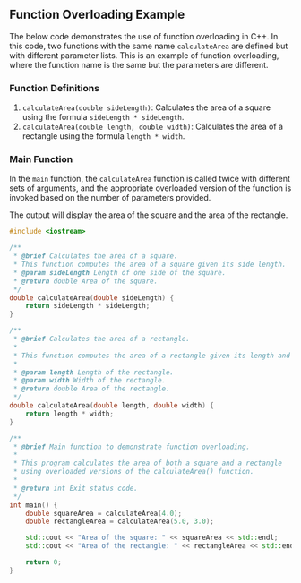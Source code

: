 ## Function Overloading Example

The below code demonstrates the use of function overloading in C++. In this code, two functions with the same name `calculateArea` are defined but with different parameter lists. This is an example of function overloading, where the function name is the same but the parameters are different.

### Function Definitions
1. `calculateArea(double sideLength)`: Calculates the area of a square using the formula `sideLength * sideLength`.
2. `calculateArea(double length, double width)`: Calculates the area of a rectangle using the formula `length * width`.

### Main Function
In the `main` function, the `calculateArea` function is called twice with different sets of arguments, and the appropriate overloaded version of the function is invoked based on the number of parameters provided.

The output will display the area of the square and the area of the rectangle.
```cpp
#include <iostream>

/**
 * @brief Calculates the area of a square.
 * This function computes the area of a square given its side length.
 * @param sideLength Length of one side of the square.
 * @return double Area of the square.
 */
double calculateArea(double sideLength) {
    return sideLength * sideLength;
}

/**
 * @brief Calculates the area of a rectangle.
 *
 * This function computes the area of a rectangle given its length and width.
 *
 * @param length Length of the rectangle.
 * @param width Width of the rectangle.
 * @return double Area of the rectangle.
 */
double calculateArea(double length, double width) {
    return length * width;
}

/**
 * @brief Main function to demonstrate function overloading.
 *
 * This program calculates the area of both a square and a rectangle
 * using overloaded versions of the calculateArea() function.
 *
 * @return int Exit status code.
 */
int main() {
    double squareArea = calculateArea(4.0);        
    double rectangleArea = calculateArea(5.0, 3.0);  

    std::cout << "Area of the square: " << squareArea << std::endl;
    std::cout << "Area of the rectangle: " << rectangleArea << std::endl;

    return 0;
}
```
